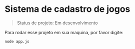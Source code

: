 <h1>Sistema de cadastro de jogos</h1>

> Status de projeto: Em desenvolvimento

Para rodar esse projeto em sua maquina, por favor digite:

```
node app.js
```
